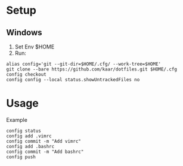 # Setup
## Windows
1. Set Env $HOME
2. Run:
```
alias config='git --git-dir=$HOME/.cfg/ --work-tree=$HOME'
git clone --bare https://github.com/kaar/dotfiles.git $HOME/.cfg
config checkout
config config --local status.showUntrackedFiles no
```

# Usage
Example
```
config status
config add .vimrc
config commit -m "Add vimrc"
config add .bashrc
config commit -m "Add bashrc"
config push
```
